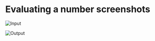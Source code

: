 # Evaluating a number screenshots

![Input](/JavaScript%20Playground%20S1E03/Rock_Paper_Scissors/screenshots/input.png)

![Output](/JavaScript%20Playground%20S1E03/Rock_Paper_Scissors/screenshots/output.png)